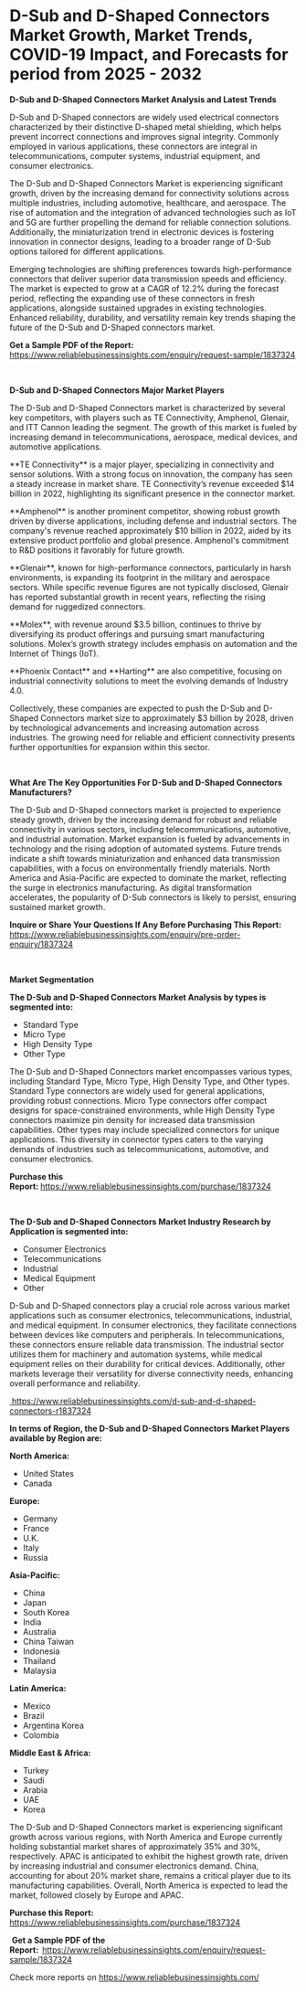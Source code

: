 <p><h1>D-Sub and D-Shaped Connectors Market Growth, Market Trends, COVID-19 Impact, and Forecasts for period from 2025 - 2032</h1></p><p><strong>D-Sub and D-Shaped Connectors Market Analysis and Latest Trends</strong></p>
<p><p>D-Sub and D-Shaped connectors are widely used electrical connectors characterized by their distinctive D-shaped metal shielding, which helps prevent incorrect connections and improves signal integrity. Commonly employed in various applications, these connectors are integral in telecommunications, computer systems, industrial equipment, and consumer electronics. </p><p>The D-Sub and D-Shaped Connectors Market is experiencing significant growth, driven by the increasing demand for connectivity solutions across multiple industries, including automotive, healthcare, and aerospace. The rise of automation and the integration of advanced technologies such as IoT and 5G are further propelling the demand for reliable connection solutions. Additionally, the miniaturization trend in electronic devices is fostering innovation in connector designs, leading to a broader range of D-Sub options tailored for different applications.</p><p>Emerging technologies are shifting preferences towards high-performance connectors that deliver superior data transmission speeds and efficiency. The market is expected to grow at a CAGR of 12.2% during the forecast period, reflecting the expanding use of these connectors in fresh applications, alongside sustained upgrades in existing technologies. Enhanced reliability, durability, and versatility remain key trends shaping the future of the D-Sub and D-Shaped connectors market.</p></p>
<p><strong>Get a Sample PDF of the Report:&nbsp;</strong> <a href="https://www.reliablebusinessinsights.com/enquiry/request-sample/1837324?utm_campaign=2207&utm_medium=2&utm_source=Github&utm_content=ia&utm_term=10022025&utm_id=d-sub-and-d-shaped-connectors">https://www.reliablebusinessinsights.com/enquiry/request-sample/1837324</a></p>
<p>&nbsp;</p>
<p><strong>D-Sub and D-Shaped Connectors Major Market Players</strong></p>
<p><p>The D-Sub and D-Shaped Connectors market is characterized by several key competitors, with players such as TE Connectivity, Amphenol, Glenair, and ITT Cannon leading the segment. The growth of this market is fueled by increasing demand in telecommunications, aerospace, medical devices, and automotive applications.</p><p>**TE Connectivity** is a major player, specializing in connectivity and sensor solutions. With a strong focus on innovation, the company has seen a steady increase in market share. TE Connectivity’s revenue exceeded $14 billion in 2022, highlighting its significant presence in the connector market.</p><p>**Amphenol** is another prominent competitor, showing robust growth driven by diverse applications, including defense and industrial sectors. The company's revenue reached approximately $10 billion in 2022, aided by its extensive product portfolio and global presence. Amphenol's commitment to R&D positions it favorably for future growth.</p><p>**Glenair**, known for high-performance connectors, particularly in harsh environments, is expanding its footprint in the military and aerospace sectors. While specific revenue figures are not typically disclosed, Glenair has reported substantial growth in recent years, reflecting the rising demand for ruggedized connectors.</p><p>**Molex**, with revenue around $3.5 billion, continues to thrive by diversifying its product offerings and pursuing smart manufacturing solutions. Molex’s growth strategy includes emphasis on automation and the Internet of Things (IoT).</p><p>**Phoenix Contact** and **Harting** are also competitive, focusing on industrial connectivity solutions to meet the evolving demands of Industry 4.0.</p><p>Collectively, these companies are expected to push the D-Sub and D-Shaped Connectors market size to approximately $3 billion by 2028, driven by technological advancements and increasing automation across industries. The growing need for reliable and efficient connectivity presents further opportunities for expansion within this sector.</p></p>
<p>&nbsp;</p>
<p><strong>What Are The Key Opportunities For D-Sub and D-Shaped Connectors Manufacturers?</strong></p>
<p><p>The D-Sub and D-Shaped connectors market is projected to experience steady growth, driven by the increasing demand for robust and reliable connectivity in various sectors, including telecommunications, automotive, and industrial automation. Market expansion is fueled by advancements in technology and the rising adoption of automated systems. Future trends indicate a shift towards miniaturization and enhanced data transmission capabilities, with a focus on environmentally friendly materials. North America and Asia-Pacific are expected to dominate the market, reflecting the surge in electronics manufacturing. As digital transformation accelerates, the popularity of D-Sub connectors is likely to persist, ensuring sustained market growth.</p></p>
<p><strong>Inquire or Share Your Questions If Any Before Purchasing This Report:</strong> <a href="https://www.reliablebusinessinsights.com/enquiry/pre-order-enquiry/1837324?utm_campaign=2207&utm_medium=2&utm_source=Github&utm_content=ia&utm_term=10022025&utm_id=d-sub-and-d-shaped-connectors">https://www.reliablebusinessinsights.com/enquiry/pre-order-enquiry/1837324</a></p>
<p>&nbsp;</p>
<p><strong>Market Segmentation</strong></p>
<p><strong>The D-Sub and D-Shaped Connectors Market Analysis by types is segmented into:</strong></p>
<p><ul><li>Standard Type</li><li>Micro Type</li><li>High Density Type</li><li>Other Type</li></ul></p>
<p><p>The D-Sub and D-Shaped Connectors market encompasses various types, including Standard Type, Micro Type, High Density Type, and Other types. Standard Type connectors are widely used for general applications, providing robust connections. Micro Type connectors offer compact designs for space-constrained environments, while High Density Type connectors maximize pin density for increased data transmission capabilities. Other types may include specialized connectors for unique applications. This diversity in connector types caters to the varying demands of industries such as telecommunications, automotive, and consumer electronics.</p></p>
<p><strong>Purchase this Report:&nbsp;</strong><a href="https://www.reliablebusinessinsights.com/purchase/1837324?utm_campaign=2207&utm_medium=2&utm_source=Github&utm_content=ia&utm_term=10022025&utm_id=d-sub-and-d-shaped-connectors">https://www.reliablebusinessinsights.com/purchase/1837324</a></p>
<p>&nbsp;</p>
<p><strong>The D-Sub and D-Shaped Connectors Market Industry Research by Application is segmented into:</strong></p>
<p><ul><li>Consumer Electronics</li><li>Telecommunications</li><li>Industrial</li><li>Medical Equipment</li><li>Other</li></ul></p>
<p><p>D-Sub and D-Shaped connectors play a crucial role across various market applications such as consumer electronics, telecommunications, industrial, and medical equipment. In consumer electronics, they facilitate connections between devices like computers and peripherals. In telecommunications, these connectors ensure reliable data transmission. The industrial sector utilizes them for machinery and automation systems, while medical equipment relies on their durability for critical devices. Additionally, other markets leverage their versatility for diverse connectivity needs, enhancing overall performance and reliability.</p></p>
<p><a href="https://www.reliablebusinessinsights.com/d-sub-and-d-shaped-connectors-r1837324?utm_campaign=2207&utm_medium=2&utm_source=Github&utm_content=ia&utm_term=10022025&utm_id=d-sub-and-d-shaped-connectors">&nbsp;https://www.reliablebusinessinsights.com/d-sub-and-d-shaped-connectors-r1837324</a></p>
<p><strong>In terms of Region, the D-Sub and D-Shaped Connectors Market Players available by Region are:</strong></p>
<p>
    <p> <strong> North America: </strong>
        <ul>
            <li>United States</li>
            <li>Canada</li>
        </ul>
        </p> 
    <p> <strong> Europe: </strong>
        <ul>
            <li>Germany</li>
            <li>France</li>
            <li>U.K.</li>
            <li>Italy</li>
            <li>Russia</li>
        </ul>
        </p> 
    <p> <strong> Asia-Pacific: </strong>
        <ul>
            <li>China</li>
            <li>Japan</li>
            <li>South Korea</li>
            <li>India</li>
            <li>Australia</li>
            <li>China Taiwan</li>
            <li>Indonesia</li>
            <li>Thailand</li>
            <li>Malaysia</li>
        </ul>
        </p> 
    <p> <strong> Latin America: </strong>
        <ul>
            <li>Mexico</li>
            <li>Brazil</li>
            <li>Argentina Korea</li>
            <li>Colombia</li>
        </ul>
        </p> 
    <p> <strong> Middle East & Africa: </strong>
        <ul>
            <li>Turkey</li>
            <li>Saudi</li>
            <li>Arabia</li>
            <li>UAE</li>
            <li>Korea</li>
        </ul>
    </p>
    </p>
<p><p>The D-Sub and D-Shaped Connectors market is experiencing significant growth across various regions, with North America and Europe currently holding substantial market shares of approximately 35% and 30%, respectively. APAC is anticipated to exhibit the highest growth rate, driven by increasing industrial and consumer electronics demand. China, accounting for about 20% market share, remains a critical player due to its manufacturing capabilities. Overall, North America is expected to lead the market, followed closely by Europe and APAC.</p></p>
<p><strong>Purchase this Report: </strong><a href="https://www.reliablebusinessinsights.com/purchase/1837324?utm_campaign=2207&utm_medium=2&utm_source=Github&utm_content=ia&utm_term=10022025&utm_id=d-sub-and-d-shaped-connectors">https://www.reliablebusinessinsights.com/purchase/1837324</a></p>
<p>&nbsp;<strong>Get a Sample PDF of the Report:&nbsp;&nbsp;</strong><a href="https://www.reliablebusinessinsights.com/enquiry/request-sample/1837324?utm_campaign=2207&utm_medium=2&utm_source=Github&utm_content=ia&utm_term=10022025&utm_id=d-sub-and-d-shaped-connectors">https://www.reliablebusinessinsights.com/enquiry/request-sample/1837324</a></p>
<p><strong></strong></p>
<p>Check more reports on <a href="https://www.reliablebusinessinsights.com/?utm_campaign=2207&utm_medium=2&utm_source=Github&utm_content=ia&utm_term=10022025&utm_id=d-sub-and-d-shaped-connectors">https://www.reliablebusinessinsights.com/</a></p>